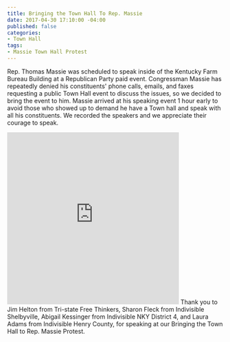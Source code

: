 ```yaml
---
title: Bringing the Town Hall To Rep. Massie
date: 2017-04-30 17:10:00 -04:00
published: false
categories:
- Town Hall
tags:
- Massie Town Hall Protest
---
```


Rep. Thomas Massie was scheduled to speak inside of the Kentucky Farm Bureau Building at a Republican Party paid event. Congressman Massie has repeatedly denied his constituents' phone calls, emails, and faxes requesting a public Town Hall event to discuss the issues, so we decided to bring the event to him. Massie arrived at his speaking event 1 hour early to avoid those who showed up to demand he have a Town hall and speak with all his constituents. We recorded the speakers and we appreciate their courage to speak.

<iframe src="https://www.facebook.com/plugins/video.php?href=https%3A%2F%2Fwww.facebook.com%2FIndivisibleNKYDistrict4%2Fvideos%2F1385091611537066%2F&show_text=0&width=400" width="400" height="400" style="border:none;overflow:hidden" scrolling="no" frameborder="0" allowTransparency="true" allowFullScreen="true"></iframe>
Thank you to Jim Helton from Tri-state Free Thinkers, Sharon Fleck from Indivisible Shelbyville, Abigail Kessinger from Indivisible NKY District 4, and Laura Adams from Indivisible Henry County, for speaking at our Bringing the Town Hall to Rep. Massie Protest.

